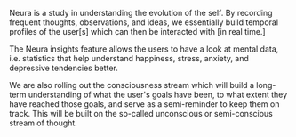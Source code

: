 Neura is a study in understanding the evolution of the self.
By recording frequent thoughts, observations, and ideas, we essentially build temporal profiles of the user[s] which can then be interacted with [in real time.]

The Neura insights feature allows the users to have a look at mental data, i.e. statistics that help understand happiness, stress, anxiety, and depressive tendencies better.

We are also rolling out the consciousness stream which will build a long-term understanding of what the user's goals have been, to what extent they have reached those goals, and serve as a semi-reminder to keep them on track. This will be built on the so-called unconscious or semi-conscious stream of thought.




